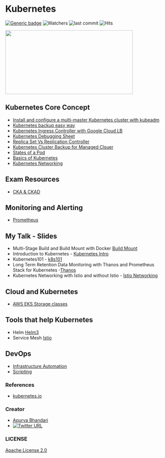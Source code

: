 # Kubernetes
[![Generic badge](https://img.shields.io/badge/SUBJECT-Kubernetes-Blue.svg)](https://shields.io/)
![Watchers](https://img.shields.io/github/watchers/apurvabhandari/Kubernetes?style=social)
![last commit](https://img.shields.io/github/last-commit/apurvabhandari/Kubernetes)
![Hits](https://hitcounter.pythonanywhere.com/count/tag.svg?url=https://apurvabhandari.github.io/Kubernetes)
<p align="left">
  <img width="400" height="200" src="https://raw.githubusercontent.com/apurvabhandari/kubernetes/master/kubernets-logo.png">
</p>


## Kubernetes Core Concept
- [Install and configure a multi-master Kubernetes cluster with kubeadm](./Install-and-configure-a-multi-master-Kubernetes-cluster-with-kubeadm.md)
- [Kubernetes backup easy way](./k8s-Cluster-backup-easy-way.md)
- [Kubernetes Ingress Controller with Google Cloud LB](./Installing-an-Ingress-controller-using-Nginx.md)
- [Kubernetes Debugging Sheet](./k8s-debug-cheatsheet.md)
- [Replica Set Vs Replication Controller](./ReplicaSetVsReplicationController.md)
- [Kubernetes Cluster Backup for Managed Clsuer](./Kubernetes_Cluster_Backup-Managed_Cluster.md)
- [States of a Pod](./States-of-a-Pod.md)<br>
- [Basics of Kubernetes](./Basics-of-Kubernetes.md)<br>
- [Kubernetes Networking](./k8score/k8s_networking.md)

## Exam Resources 
- [CKA & CKAD](./exam_prep/README.md)<br>

## Monitoring and Alerting
- [Prometheus](./monitoring/Prometheus.md)<br>

## My Talk - Slides
- Multi-Stage Build and Build Mount with Docker [Build Mount](./slides/Multi-StageBuildBuildMountWithDocker.pdf)<br>
- Introduction to Kubernetes - [Kubernetes Intro](./slides/K8s_Introduction.pdf)<br>
- Kubernetes101 - [k8s101](./slides/Kubernetes101.pdf)<br>
- Long Term Retention Data Monitoring with Thanos and Prometheus Stack for Kubernetes -[Thanos](./slides/Thanos_Monitoring.pdf)
- Kubernetes Networking with Istio and without Istio - [Istio Networking](./slides/Kubernetes_networking_and_Istio.pdf)

## Cloud and Kubernetes
- [AWS EKS Storage classes](./cloud/aws_eks_storageclass.md)

## Tools that help Kubernetes
- Helm [Helm3](./helm.md)<br>
- Service Mesh [Istio](./tools/istio.md)<br>

## DevOps
- [Infrastructure Automation](https://github.com/apurvabhandari/InfraAuto/blob/master/README.md)
- [Scripting](https://github.com/apurvabhandari/scripting/blob/master/README.md)

### References
- [kubernetes.io](https://www.kubernetes.io)<br>

### Creator

- [Apurva Bhandari](https://www.linkedin.com/in/apurvabhandari-linux/)
- [![Twitter URL](https://img.shields.io/twitter/follow/Apurv_Bhandari?style=social)](https://twitter.com/Apurv_Bhandari)


### LICENSE
[Apache License 2.0](./LICENSE)
